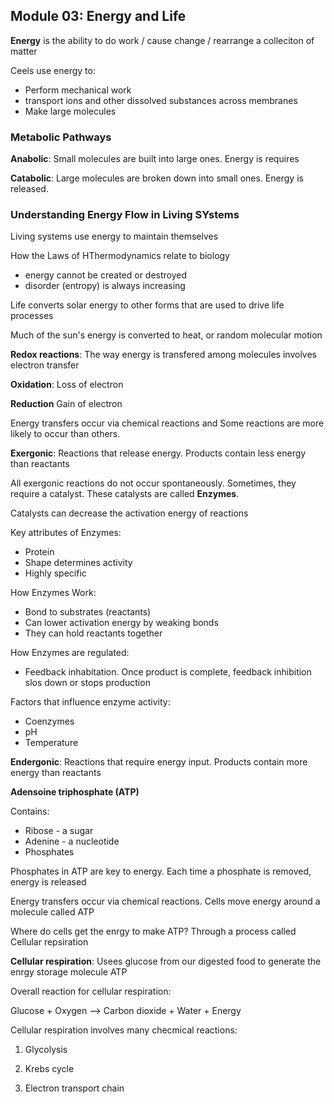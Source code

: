 ## Module 03: Energy and Life

**Energy** is the ability to do work / cause change / rearrange a colleciton of matter

Ceels use energy to: 

* Perform mechanical work
* transport ions and other dissolved substances across membranes
* Make large molecules

### Metabolic Pathways

**Anabolic**: Small molecules are built into large ones. Energy is requires

**Catabolic**: Large molecules are broken down into small ones. Energy is released.

### Understanding Energy Flow in Living SYstems

Living systems use energy to maintain themselves

How the Laws of HThermodynamics relate to biology

* energy cannot be created or destroyed
* disorder (entropy) is always increasing

Life converts solar energy to other forms that are used to drive life processes

Much of the sun's energy is converted to heat, or random molecular motion

**Redox reactions**: The way energy is transfered among molecules involves electron transfer

**Oxidation**: Loss of electron

**Reduction** Gain of electron

Energy transfers occur via chemical reactions and Some reactions are more likely to occur than others. 

**Exergonic**: Reactions that release energy. Products contain less energy than reactants

All exergonic reactions do not occur spontaneously. Sometimes, they require a catalyst. These catalysts are called **Enzymes**.

Catalysts can decrease the activation energy of reactions

Key attributes of Enzymes: 

* Protein
* Shape determines activity
* Highly specific 

How Enzymes Work: 

* Bond to substrates (reactants)
* Can lower activation energy by weaking bonds
* They can hold reactants together

How Enzymes are regulated: 

* Feedback inhabitation. Once product is complete, feedback inhibition slos down or stops production

Factors that influence enzyme activity: 

* Coenzymes
* pH
* Temperature

**Endergonic**: Reactions that require energy input. Products contain more energy than reactants

**Adensoine triphosphate (ATP)**

Contains: 

* Ribose - a sugar
* Adenine - a nucleotide
* Phosphates

Phosphates in ATP are key to energy. Each time a phosphate is removed, energy is released

Energy transfers occur via chemical reactions. Cells move energy around a molecule called ATP

Where do cells get the enrgy to make ATP? Through a process called Cellular repsiration

**Cellular respiration**: Usees glucose from our digested food to generate the enrgy storage molecule ATP

Overall reaction for cellular respiration: 

Glucose + Oxygen --> Carbon dioxide + Water + Energy

Cellular respiration involves many checmical reactions: 

1) Glycolysis

2) Krebs cycle

3) Electron transport chain


